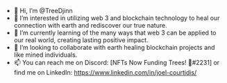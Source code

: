 - 👋 Hi, I’m @TreeDjinn
- 👀 I’m interested in utilizing web 3 and blockchain technology to heal our connection with earth and rediscover our true nature.
- 🌱 I’m currently learning of the many ways that web 3 can be applied to our real world, creating lasting positive impact.
- 💞️ I’m looking to collaborate with earth healing blockchain projects and like mined individuals.
- 📫 You can reach me on Discord: [NFTs Now Funding Trees! 🌱#2231] or find me on LinkedIn: https://www.linkedin.com/in/joel-courtidis/

<!---
TreeDjinn/TreeDjinn is a ✨ special ✨ repository because its `README.md` (this file) appears on your GitHub profile.
You can click the Preview link to take a look at your changes.
--->

